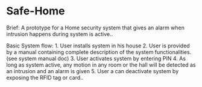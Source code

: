 # Safe-Home

Brief:
	A prototype for a Home security system that gives an alarm when intrusion happens during system is active..

Basic System flow:
	1. User installs system in his house
	2. User is provided by a manual containing complete description of the system functionalities. (see system manual doc)
	3. User activates system by entering PIN
	4. As long as system active, any motion in any room or the hall will be detected as an intrusion and an alarm is given
	5. User a can deactivate system by exposing the RFID tag or card..



